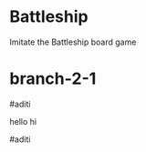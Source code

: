 # Battleship
Imitate the Battleship board game

# branch-2-1




#aditi







hello hi











#aditi

